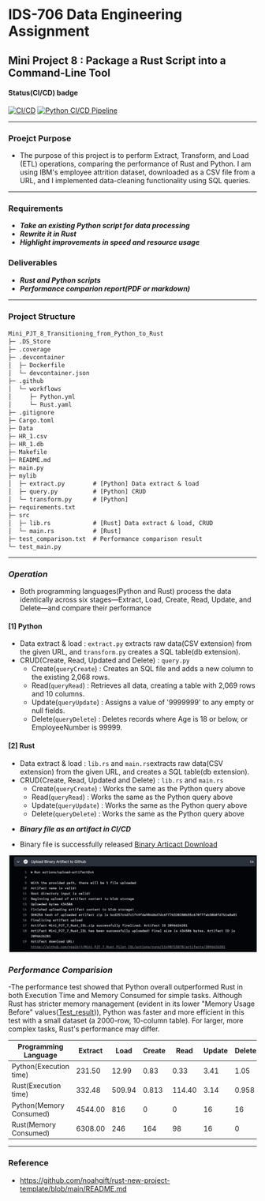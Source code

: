 # IDS-706 Data Engineering Assignment
## Mini Project 8 : Package a Rust Script into a Command-Line Tool

#### Status(CI/CD) badge 
[![CI/CD](https://github.com/nogibjj/Mini_PJT_8_Transitioning_from_Python_to_Rust/actions/workflows/Rust.yaml/badge.svg)](https://github.com/nogibjj/Mini_PJT_8_Transitioning_from_Python_to_Rust/actions/workflows/Rust.yaml)
[![Python CI/CD Pipeline](https://github.com/nogibjj/Mini_PJT_8_Transitioning_from_Python_to_Rust/actions/workflows/Python.yml/badge.svg)](https://github.com/nogibjj/Mini_PJT_8_Transitioning_from_Python_to_Rust/actions/workflows/Python.yml)

------

### Proejct Purpose

- The purpose of this project is to perform Extract, Transform, and Load (ETL) operations, comparing the performance of Rust and Python. I am using IBM's employee attrition dataset, downloaded as a CSV file from a URL, and I implemented data-cleaning functionality using SQL queries.

-----

### Requirements

* ***Take an existing Python script for data processing***
* ***Rewrite it in Rust***
* ***Highlight improvements in speed and resource usage***

### Deliverables

* ***Rust and Python scripts***
* ***Performance comparion report(PDF or markdown)***

---------
### Project Structure
```
Mini_PJT_8_Transitioning_from_Python_to_Rust
├─ .DS_Store
├─ .coverage
├─ .devcontainer
│  ├─ Dockerfile
│  └─ devcontainer.json
├─ .github
│  └─ workflows
│     ├─ Python.yml 
│     └─ Rust.yaml
├─ .gitignore
├─ Cargo.toml
├─ Data
├─ HR_1.csv
├─ HR_1.db
├─ Makefile
├─ README.md
├─ main.py
├─ mylib
│  ├─ extract.py        # [Python] Data extract & load
│  ├─ query.py          # [Python] CRUD
│  └─ transform.py      # [Python]
├─ requirements.txt
├─ src
│  ├─ lib.rs            # [Rust] Data extract & load, CRUD
│  └─ main.rs           # [Rust]
├─ test_comparison.txt  # Performance comparison result
└─ test_main.py
```
----------
###  ***Operation***
- Both programming languages(Python and Rust) process the data identically across six stages—Extract, Load, Create, Read, Update, and Delete—and compare their performance

#### **[1] Python**
- Data extract & load : `extract.py` extracts raw data(CSV extension) from the given URL, and `transform.py` creates a SQL table(db extension).
- CRUD(Create, Read, Updated and Delete) : `query.py`
   - Create(`queryCreate`) : Creates an SQL file and adds a new column to the existing 2,068 rows.
   - Read(`queryRead`) : Retrieves all data, creating a table with 2,069 rows and 10 columns.
   - Update(`queryUpdate`) : Assigns a value of '9999999' to any empty or null fields.
   - Delete(`queryDelete`) : Deletes records where Age is 18 or below, or EmployeeNumber is 99999.

#### **[2] Rust**
- Data extract & load : `lib.rs` and `main.rs`extracts raw data(CSV extension) from the given URL, and creates a SQL table(db extension).
- CRUD(Create, Read, Updated and Delete) : `lib.rs` and `main.rs`
   - Create(`queryCreate`) : Works the same as the Python query above
   - Read(`queryRead`) : Works the same as the Python query above
   - Update(`queryUpdate`) : Works the same as the Python query above
   - Delete(`queryDelete`) : Works the same as the Python query above

* ***Binary file as an artifact in CI/CD***
- Binary file is successfully released 
[Binary Articact Download](https://github.com/nogibjj/Mini_PJT_8_Transitioning_from_Python_to_Rust_ISL/actions/runs/11544607272/job/32130378632)

![Image](Data/binary_artifact.png)

###  ***Performance Comparision*** 

-The performance test showed that Python overall outperformed Rust in both Execution Time and Memory Consumed for simple tasks. Although Rust has stricter memory management (evident in its lower "Memory Usage Before" values([Test_result](test_comparision.txt))), Python was faster and more efficient in this test with a small dataset (a 2000-row, 10-column table). For larger, more complex tasks, Rust's performance may differ.

| Programming Language    | Extract | Load   | Create | Read   | Update | Delete | Total   | Unit |
| ----------------------- | ------- | ------ | ------ | ------ | ------ | ------ | ------- | ---- |
| Python(Execution time)  | 231.50  | 12.99  | 0.83   | 0.33   | 3.41   | 1.05   | 250.11  | ms   |
| Rust(Execution time)    | 332.48  | 509.94 | 0.813  | 114.40 | 3.14   | 0.958  | 961.731 | ms   |
| Python(Memory Consumed) | 4544.00 | 816    | 0      | 0      | 16     | 16     | 5,392   | KB   |
| Rust(Memory Consumed)   | 6308.00 | 246    | 164    | 98     | 16     | 0      | 6,832   | KB   |




----------
### Reference
* https://github.com/noahgift/rust-new-project-template/blob/main/README.md

